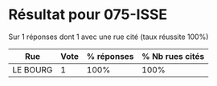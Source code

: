 # Résultat pour 075-ISSE

Sur 1 réponses dont 1 avec une rue cité (taux réussite 100%)

| Rue | Vote | % réponses | % Nb rues cités|
|-----|------|------------|----------------|
| LE BOURG | 1 | 100% | 100%|
